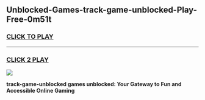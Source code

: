 
## Unblocked-Games-track-game-unblocked-Play-Free-0m51t
<h3>
<a href="https://premium76.site?title=track-game-unblocked&ref=18A1">CLICK TO PLAY</a></h3>
<hr>

<h3>
<a href="https://premium76.site?title=track-game-unblocked&ref=18A1">CLICK 2 PLAY</a>
  
</h3>

<a href="https://premium76.site?title=track-game-unblocked&ref=18A1"><img src="https://clearcache.store/games.png"></a>


**track-game-unblocked games unblocked: Your Gateway to Fun and Accessible Online Gaming**

